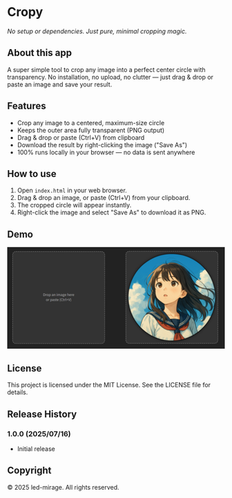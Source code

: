 # Cropy

*No setup or dependencies. Just pure, minimal cropping magic.*

## About this app

A super simple tool to crop any image into a perfect center circle with transparency.
No installation, no upload, no clutter — just drag & drop or paste an image and save your result.

## Features

- Crop any image to a centered, maximum-size circle
- Keeps the outer area fully transparent (PNG output)
- Drag & drop or paste (Ctrl+V) from clipboard
- Download the result by right-clicking the image ("Save As")
- 100% runs locally in your browser — no data is sent anywhere

## How to use

1. Open `index.html` in your web browser.
2. Drag & drop an image, or paste (Ctrl+V) from your clipboard.
3. The cropped circle will appear instantly.
4. Right-click the image and select "Save As" to download it as PNG.

## Demo

![screenshot](screenshot.png)

## License

This project is licensed under the MIT License. See the LICENSE file for details.

## Release History

### 1.0.0 (2025/07/16)

- Initial release

## Copyright

© 2025 led-mirage. All rights reserved.
